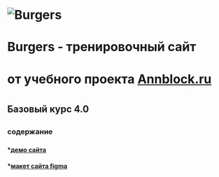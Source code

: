# ![Burgers](https://illicchpv.github.io/Module01-Burger/images/logo.svg) 
# Burgers - тренировочный сайт 
#    от учебного проекта [Annblock.ru](https://annblok.ru/)
#    
#
## Базовый курс 4.0
## 
### содержание
###
###
#### *[демо сайта](https://annblok.github.io/Module01-Burger/menu.html)
#### *[макет сайта figma](https://www.figma.com/file/8muxUNt1PwGH5byQR6LZG8/Burgers-Menu-Responsive?node-id=702%3A197&t=WhYOw6ArujwHSb5s-0)
####
